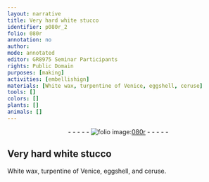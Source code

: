 ```yaml
---
layout: narrative
title: Very hard white stucco
identifier: p080r_2
folio: 080r
annotation: no
author:
mode: annotated
editor: GR8975 Seminar Participants
rights: Public Domain
purposes: [making]
activities: [embellishign]
materials: [White wax, turpentine of Venice, eggshell, ceruse]
tools: []
colors: []
plants: []
animals: []
---
```


 <div class="folio" align="center">- - - - - <a href="http://gallica.bnf.fr/ark:/12148/btv1b10500001g/f165.item" target="_blank"><img src="https://cu-mkp.github.io/GR8975-edition/assets/photo-icon.png" alt="folio image: " style="display:inline-block; margin-bottom:-3px;"/>080r</a> - - - - - </div>  <span class="activity"></span> 

## Very hard white stucco

 
 <span class="material">White wax</span>, <span class="material">turpentine of Venice</span>, <span class="material">eggshell</span>, and <span class="material">ceruse</span>. 
 
